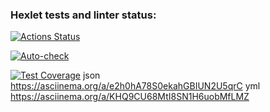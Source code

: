 ### Hexlet tests and linter status:
[![Actions Status](https://github.com/volkoluck74/frontend-project-46/actions/workflows/hexlet-check.yml/badge.svg)](https://github.com/volkoluck74/frontend-project-46/actions)

[![Auto-check](https://github.com/volkoluck74/frontend-project-46/actions/workflows/auto-check.yml/badge.svg)](https://github.com/volkoluck74/frontend-project-46/actions/workflows/auto-check.yml)

[![Test Coverage](https://api.codeclimate.com/v1/badges/d138ce494d9c0ef7f4dd/test_coverage)](https://codeclimate.com/github/volkoluck74/frontend-project-46/test_coverage)
json
https://asciinema.org/a/e2h0hA78S0ekahGBIUN2U5qrC
yml
https://asciinema.org/a/KHQ9CU68MtI8SN1H6uobMfLMZ

